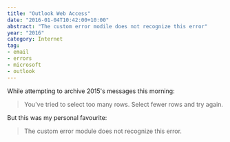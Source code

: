 ```yaml
---
title: "Outlook Web Access"
date: "2016-01-04T10:42:00+10:00"
abstract: "The custom error modile does not recognize this error"
year: "2016"
category: Internet
tag:
- email
- errors
- microsoft
- outlook
---
```

While attempting to archive 2015's messages this morning:

> You've tried to select too many rows. Select fewer rows and try again.

But this was my personal favourite:

> The custom error module does not recognize this error.

